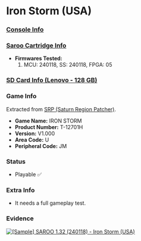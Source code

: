 # Iron Storm (USA)

### [Console Info](../../../../Info/Consoles/VA13/README.md)

### [Saroo Cartridge Info](../../../../Info/Cartridges/RetroGameParadiseStore/1.32F/README.md)

- <b>Firmwares Tested:</b>
  1. MCU: 240118, SS: 240118, FPGA: 05

### [SD Card Info (Lenovo - 128 GB)](../../../../Info/SdCards/Lenovo/128GB/README.md)

### Game Info

Extracted from [SRP (Saturn Region Patcher)](https://segaxtreme.net/resources/saturn-region-patcher.81/download).

- <b>Game Name:</b> IRON STORM
- <b>Product Number:</b> T-12701H
- <b>Version:</b> V1.000
- <b>Area Code:</b> U
- <b>Peripheral Code:</b> JM

### Status

- Playable :white_check_mark:

### Extra Info

- It needs a full gameplay test.

### Evidence

[![[Sample] SAROO 1.32 (240118) - Iron Storm (USA)](https://img.youtube.com/vi/zZuor1cRnjc/0.jpg)](https://www.youtube.com/watch?v=zZuor1cRnjc)
